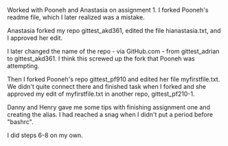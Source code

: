 Worked with Pooneh and Anastasia on assignment 1. I forked Pooneh's readme file, which I later realized was a mistake.

Anastasia forked my repo gittest_akd361, edited the file hianastasia.txt, and I approved her edit.

I later changed the name of the repo - via GitHub.com - from gittest_adrian to gittest_akd361.
I think this screwed up the fork that Pooneh was attempting.

Then I forked Pooneh's repo gittest_pf910 and edited her file myfirstfile.txt.
We didn't quite connect there and finished task when I forked and she approved my edit of myfirstfile.txt in another repo, gittest_pf210-1.

Danny and Henry gave me some tips with finishing assignment one and creating the alias.
I had reached a snag when I didn't put a period before "bashrc".

I did steps 6-8 on my own.
